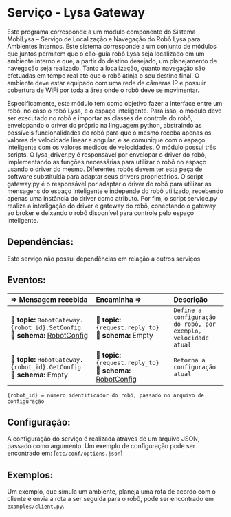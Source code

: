 Serviço - Lysa Gateway
==================

Este programa corresponde a um módulo componente do Sistema MobiLysa – Serviço de Localização e Navegação do Robô Lysa para Ambientes Internos. Este sistema corresponde a um conjunto de módulos que juntos permitem que o cão-guia robô Lysa seja localizado em um ambiente interno e que, a partir do destino desejado, um planejamento de navegação seja realizado. Tanto a localização, quanto navegação são efetuadas em tempo real até que o robô atinja o seu destino final. O ambiente deve estar equipado com uma rede de câmeras IP e possuir cobertura de WiFi por toda a área onde o robô deve se movimentar.

Especificamente, este módulo tem como objetivo fazer a interface entre um robô, no caso o robô Lysa, e o espaço inteligente. Para isso, o módulo deve ser executado no robô e importar as classes de controle do robô, envelopando o driver do próprio na linguagem python, abstraindo as possíveis funcionalidades do robô para que o mesmo receba apenas os valores de velocidade linear e angular, e se comunique com o espaço inteligente com os valores medidos de velocidades.
O módulo possui três scripts. O  lysa_driver.py  é responsável por envelopar o driver do robô, implementando as funções necessárias para utilizar o robô no espaço usando o driver do mesmo. Diferentes robôs devem ter esta peça de software substituída para adaptar seus drivers proprietários. O script gateway.py  é o responsável por adaptar o driver do robô para utilizar as mensagens do espaço inteligente e independe do robô utilizado, recebendo apenas uma instância do driver como atributo. Por fim, o script service.py  realiza a interligação do driver  e gateway  do robô, conectando o gateway ao broker e deixando o robô disponível para controle pelo espaço inteligente.

Dependências:
-----
Este serviço não possui dependências em relação a outros serviços.

Eventos:
--------
<img width=850/> ⇒ Mensagem recebida | <img width=850/> Encaminha ⇒ | <img width=500/> Descrição  
:------------ | :-------- | :----------
:incoming_envelope: **topic:** `RobotGateway.{robot_id}.SetConfig` <br> :gem: **schema:** [RobotConfig] | :incoming_envelope: **topic:** `{request.reply_to}` <br> :gem: **schema:** Empty | `Define a configuração do robô, por exemplo, velocidade atual`
:incoming_envelope: **topic:** `RobotGateway.{robot_id}.GetConfig` <br> :gem: **schema:** Empty | :incoming_envelope: **topic:** `{request.reply_to}` <br> :gem: **schema:** [RobotConfig] | `Retorna a configuração atual`


[RobotConfig]: https://github.com/labviros/is-msgs/tree/master/docs#is.robot.RobotConfig
```
{robot_id} = número identificador do robô, passado no arquivo de configuração
```

Configuração:
----------------
A configuração do serviço é realizada através de um arquivo JSON, passado como argumento. Um exemplo de configuração pode ser encontrado em: [`etc/conf/options.json`]

Exemplos:
------------
Um exemplo, que simula um ambiente, planeja uma rota de acordo com o cliente e envia a rota a ser seguida para o robô, pode ser encontrado em [`examples/client.py`](examples/client.py).


